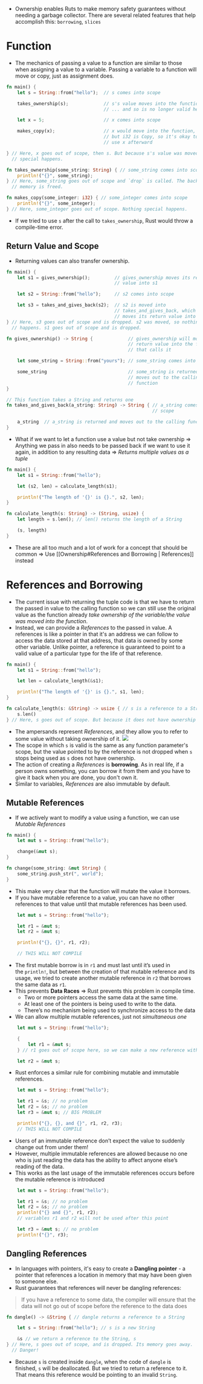 - Ownership enables Ruts to make memory safety guarantees without needing a garbage collector. There are several related features that help accomplish this: `borrowing`, `slices` 
# Function
- The mechanics of passing a value to a function are similar to those when assigning a value to a variable. Passing a variable to a function will move or copy, just as assignment does. 
```rust
fn main() {
    let s = String::from("hello");  // s comes into scope

    takes_ownership(s);             // s's value moves into the function...
                                    // ... and so is no longer valid here

    let x = 5;                      // x comes into scope

    makes_copy(x);                  // x would move into the function,
                                    // but i32 is Copy, so it's okay to still
                                    // use x afterward

} // Here, x goes out of scope, then s. But because s's value was moved, nothing
  // special happens.

fn takes_ownership(some_string: String) { // some_string comes into scope
    println!("{}", some_string);
} // Here, some_string goes out of scope and `drop` is called. The backing
  // memory is freed.

fn makes_copy(some_integer: i32) { // some_integer comes into scope
    println!("{}", some_integer);
} // Here, some_integer goes out of scope. Nothing special happens.
```
- If we tried to use `s` after the call to `takes_ownership`, Rust would throw a compile-time error.
## Return Value and Scope
- Returning values can also transfer ownership.
```rust
fn main() {
    let s1 = gives_ownership();         // gives_ownership moves its return
                                        // value into s1

    let s2 = String::from("hello");     // s2 comes into scope

    let s3 = takes_and_gives_back(s2);  // s2 is moved into
                                        // takes_and_gives_back, which also
                                        // moves its return value into s3
} // Here, s3 goes out of scope and is dropped. s2 was moved, so nothing
  // happens. s1 goes out of scope and is dropped.

fn gives_ownership() -> String {             // gives_ownership will move its
                                             // return value into the function
                                             // that calls it

    let some_string = String::from("yours"); // some_string comes into scope

    some_string                              // some_string is returned and
                                             // moves out to the calling
                                             // function
}

// This function takes a String and returns one
fn takes_and_gives_back(a_string: String) -> String { // a_string comes into
                                                      // scope

    a_string  // a_string is returned and moves out to the calling function
}
```

- What if we want to let a function use a value but not take ownership => Anything we pass in also needs to be passed back if we want to use it again, in addition to any resulting data => *Returns multiple values as a tuple*
```rust
fn main() {
    let s1 = String::from("hello");

    let (s2, len) = calculate_length(s1);

    println!("The length of '{}' is {}.", s2, len);
}

fn calculate_length(s: String) -> (String, usize) {
    let length = s.len(); // len() returns the length of a String

    (s, length)
}
```

- These are all too much and a lot of work for a concept that should be common => Use [[Ownership#References and Borrowing | References]] instead
# References and Borrowing
- The current issue with returning the tuple code is that we have to return the passed in value to the calling function so we can still use the original value as the function already *take ownership of the variable/the value was moved into the function*.
- Instead, we can provide a *References* to the passed in value. A references is like a pointer in that it's an address we can follow to access the data stored at that address, that data is owned by some other variable. Unlike pointer, a reference is guaranteed to point to a valid value of a particular type for the life of that reference.
```rust
fn main() {
    let s1 = String::from("hello");

    let len = calculate_length(&s1);

    println!("The length of '{}' is {}.", s1, len);
}

fn calculate_length(s: &String) -> usize { // s is a reference to a String
    s.len()
} // Here, s goes out of scope. But because it does not have ownership of what // it refers to, it is not dropped.
```
- The ampersands represent *References*, and they allow you to refer to some value without taking ownership of it.
![](https://i.imgur.com/jLZpBX6.png)
- The scope in which `s` is valid is the same as any function parameter's scope, but the value pointed to by the reference is not dropped when `s` stops being used as `s` does not have ownership.
- The action of creating a *References* is **borrowing**. As in real life, if a person owns something, you can borrow it from them and you have to give it back when you are done, you don't own it.
- Similar to variables, *References* are also immutable by default.
## Mutable References
- If we actively want to modify a value using a function, we can use *Mutable References*
```rust
fn main() {
    let mut s = String::from("hello");

    change(&mut s);
}

fn change(some_string: &mut String) {
    some_string.push_str(", world");
}
```
- This make very clear that the function will mutate the value it borrows.
- If you have mutable reference to a value, you can have no other references to that value until that mutable references has been used.
```rust
    let mut s = String::from("hello");

    let r1 = &mut s;
    let r2 = &mut s;

    println!("{}, {}", r1, r2); 

	// THIS WILL NOT COMPILE
```
- The first mutable borrow is in `r1` and must last until it’s used in the `println!`, but between the creation of that mutable reference and its usage, we tried to create another mutable reference in `r2` that borrows the same data as `r1`.
- This prevents **Data Races** => Rust prevents this problem in compile time.
	- Two or more pointers access the same data at the same time.
	- At least one of the pointers is being used to write to the data.
	- There’s no mechanism being used to synchronize access to the data
- We can allow multiple mutable references, just not *simultaneous one*
```rust
    let mut s = String::from("hello");

    {
        let r1 = &mut s;
    } // r1 goes out of scope here, so we can make a new reference with no problems.

    let r2 = &mut s;
```

- Rust enforces a similar rule for combining mutable and immutable references.
```rust
    let mut s = String::from("hello");

    let r1 = &s; // no problem
    let r2 = &s; // no problem
    let r3 = &mut s; // BIG PROBLEM

    println!("{}, {}, and {}", r1, r2, r3);
	// THIS WILL NOT COMPILE
```
- Users of an immutable reference don’t expect the value to suddenly change out from under them! 
- However, multiple immutable references are allowed because no one who is just reading the data has the ability to affect anyone else’s reading of the data.
- This works as the last usage of the immutable references occurs before the mutable reference is introduced
```rust
    let mut s = String::from("hello");

    let r1 = &s; // no problem
    let r2 = &s; // no problem
    println!("{} and {}", r1, r2);
    // variables r1 and r2 will not be used after this point

    let r3 = &mut s; // no problem
    println!("{}", r3);
```

## Dangling References
- In languages with pointers, it's easy to create a **Dangling pointer** - a pointer that references a location in memory that may have been given to someone else.
- Rust guarantees that references will never be dangling references: 
> If you have a reference to some data, the compiler will ensure that the data will not go out of scope before the reference to the data does
```rust
fn dangle() -> &String { // dangle returns a reference to a String

    let s = String::from("hello"); // s is a new String

    &s // we return a reference to the String, s
} // Here, s goes out of scope, and is dropped. Its memory goes away.
  // Danger!
```
- Because `s` is created inside `dangle`, when the code of `dangle` is finished, `s` will be deallocated. But we tried to return a reference to it. That means this reference would be pointing to an invalid `String`.